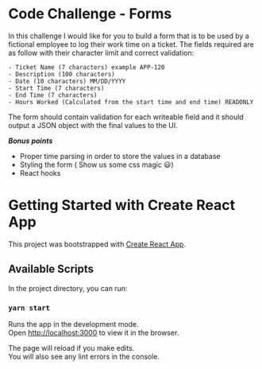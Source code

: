 # Code Challenge - Forms

In this challenge I would like for you to build a form that is to be used by a fictional employee to log their work time on a ticket. The fields required are as follow with their character limit and correct validation:

    - Ticket Name (7 characters) example APP-120
    - Description (100 characters) 
    - Date (10 characters) MM/DD/YYYY
    - Start Time (7 characters)
    - End Time (7 characters)
    - Hours Worked (Calculated from the start time and end time) READONLY

The form should contain validation for each writeable field and it should output a JSON object with the final values to the UI.

***Bonus points***

- Proper time parsing in order to store the values in a database
- Styling the form ( Show us some css magic :smiley:) 
- React hooks

# Getting Started with Create React App

This project was bootstrapped with [Create React App](https://github.com/facebook/create-react-app).

## Available Scripts

In the project directory, you can run:

### `yarn start`

Runs the app in the development mode.\
Open [http://localhost:3000](http://localhost:3000) to view it in the browser.

The page will reload if you make edits.\
You will also see any lint errors in the console.



